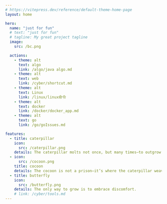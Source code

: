 ```yaml
---
# https://vitepress.dev/reference/default-theme-home-page
layout: home

hero:
  name: "just for fun"
  # text: "just for fun"
  # tagline: My great project tagline
  image:
    src: /bc.png

  actions:
    - theme: alt
      text: algo
      link: /algo/java algo.md
    - theme: alt
      text: web
      link: /cyber/shortcut.md
    - theme: alt
      text: Linux
      link: /linux/linux命令
    - theme: alt
      text: docker
      link: /docker/docker_app.md
    - theme: alt
      text: go
      link: /go/goIssues.md

features:
  - title: caterpillar
    icon: 
      src: /caterpillar.png
    details: The caterpillar molts not once, but many times—to outgrow itself, not its past.
  - icon: 
      src: /cocoon.png
    title: cocoon  
    details: The cocoon is not a prison—it’s where the caterpillar weaves its courage into colors.
  - title: butterfly
    icon: 
      src: /butterfly.png
    details: The only way to grow is to embrace discomfort.
    # link: /cyber/tools.md
---
```


